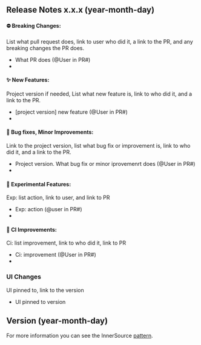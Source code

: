 ## Release Notes x.x.x (year-month-day)

#### ⛔ Breaking Changes:

List what pull request does, link to user who did it, a link to the PR, and any breaking changes the PR does.

- What PR does (@User in PR#)
-

#### ✨ New Features:

Project version if needed, List what new feature is, link to who did it, and a link to the PR.

- [project version] new feature (@User in PR#)
-

#### 🐞 Bug fixes, Minor Improvements:

Link to the project version, list what bug fix or improvement is, link to who did it, and a link to the PR.

- Project version. What bug fix or minor iprovemenrt does (@User in PR#)
-

#### 🚧 Experimental Features:

Exp: list action, link to user, and link to PR

- Exp: action (@user in PR#)
-

#### 👷 CI Improvements:

Ci: list improvement, link to who did it, link to PR

- Ci: improvement (@User in PR#)
-

### UI Changes

UI pinned to, link to the version

- UI pinned to version

## Version (year-month-day)

For more information you can see the InnerSource [pattern](https://patterns.innersourcecommons.org/p/release-process).
